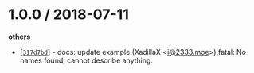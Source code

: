
1.0.0 / 2018-07-11
==================

**others**
  * [[`317d7bd`](http://github.com/XadillaX/dloucflare/commit/317d7bdcb9c365213fbd2c92cd05ac6fe3852888)] - docs: update example (XadillaX <<i@2333.moe>>),fatal: No names found, cannot describe anything.

